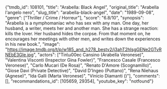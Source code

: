 {"tmdb_id": 108101, "title": "Arabella: Black Angel", "original_title": "Arabella l'angelo nero", "slug_title": "arabella-black-angel", "date": "1989-09-08", "genre": ["Thriller / Crime / Horreur"], "score": "6.8/10", "synopsis": "Arabella is a nymphomaniac who has sex with any man. One day, her husband, a writer, meets her and another man. She has a strange reaction: kills the lover. Her husband hides the corpse. From that moment on, he encourages her meetings with other men, and writes down the experiences in his new book.", "image": "https://image.tmdb.org/t/p/w185_and_h278_bestv2/j3ahT2hIsgGENe2GTvRNEbE3Gle.jpg", "actors": ["Tin\u00ec Cansino (Arabella Veronese)", "Valentina Visconti (Inspector Gina Fowler)", "Francesco Casale (Francesco Veronese)", "Carlo Mucari (De Rosa)", "Renato D'Amore (Scognamillo)", "Giose Davi (Private Detective)", "David D'Ingeo (Puttano)", "Rena Niehaus (Agnese)", "Ida Galli (Marta Veronese)", "Vinicio Diamanti ()"], "comments": [], "recommandations_id": [105659, 29354], "youtube_key": "notfound"}